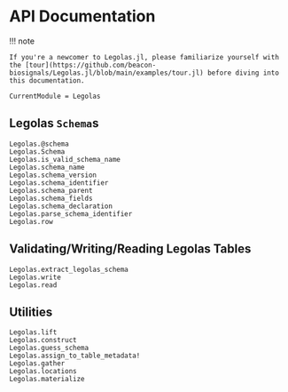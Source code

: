 # API Documentation

!!! note

    If you're a newcomer to Legolas.jl, please familiarize yourself with the [tour](https://github.com/beacon-biosignals/Legolas.jl/blob/main/examples/tour.jl) before diving into this documentation.

```@meta
CurrentModule = Legolas
```

## Legolas `Schema`s

```@docs
Legolas.@schema
Legolas.Schema
Legolas.is_valid_schema_name
Legolas.schema_name
Legolas.schema_version
Legolas.schema_identifier
Legolas.schema_parent
Legolas.schema_fields
Legolas.schema_declaration
Legolas.parse_schema_identifier
Legolas.row
```

## Validating/Writing/Reading Legolas Tables

```@docs
Legolas.extract_legolas_schema
Legolas.write
Legolas.read
```

## Utilities

```@docs
Legolas.lift
Legolas.construct
Legolas.guess_schema
Legolas.assign_to_table_metadata!
Legolas.gather
Legolas.locations
Legolas.materialize
```
